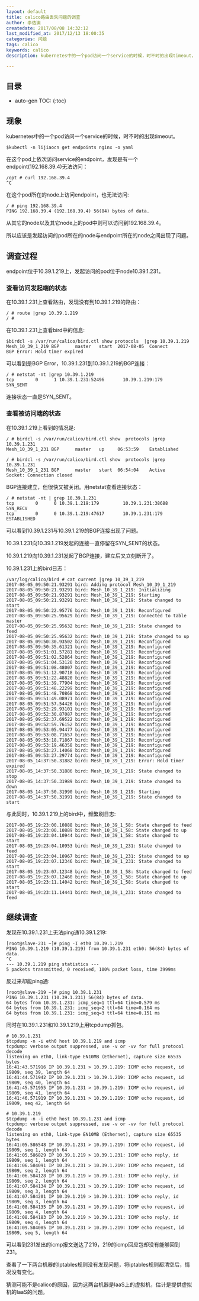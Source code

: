 ```yaml
---
layout: default
title: calico路由丢失问题的调查
author: 李佶澳
createdate: 2017/08/08 14:32:12
last_modified_at: 2017/12/13 18:00:35
categories: 问题
tags: calico
keywords: calico
description: kubernetes中的一个pod访问一个service的时候，时不时的出现timeout，经查发现是BGP连接故障，路由缺失。

---
```


## 目录
* auto-gen TOC:
{:toc}

## 现象

kubernetes中的一个pod访问一个service的时候，时不时的出现timeout。

	$kubectl -n lijiaocn get endpoints nginx -o yaml

在这个pod上依次访问service的endpoint，发现是有一个endpoint(192.168.39.4)无法访问：

	/opt # curl 192.168.39.4
	^C

在这个pod所在的node上访问endpoint，也无法访问:

	/ # ping 192.168.39.4
	PING 192.168.39.4 (192.168.39.4) 56(84) bytes of data.

从其它的node以及其它node上的pod中则可以访问到192.168.39.4。

所以应该是发起访问的pod所在的node与endpoint所在的node之间出现了问题。

## 调查过程

endpoint位于10.39.1.219上，发起访问的pod位于node10.39.1.231。

### 查看访问发起端的状态

在10.39.1.231上查看路由，发现没有到10.39.1.219的路由：

	/ # route |grep 10.39.1.219
	/ #

在10.39.1.231上查看bird中的信息:

	$birdcl -s /var/run/calico/bird.ctl show protocols  |grep 10.39.1.219
	Mesh_10_39_1_219 BGP      master   start  2017-08-05  Connect       BGP Error: Hold timer expired

可以看到是BGP Error，10.39.1.231到10.39.1.219的BGP连接：
	
	/ # netstat -nt |grep 10.39.1.219
	tcp        0      1 10.39.1.231:52496       10.39.1.219:179         SYN_SENT

连接状态一直是SYN_SENT。

### 查看被访问端的状态

在10.39.1.219上看到的情况是:

	/ # birdcl -s /var/run/calico/bird.ctl show  protocols |grep 10.39.1.231
	Mesh_10_39_1_231 BGP      master   up     06:53:59    Established
	
	/ # birdcl -s /var/run/calico/bird.ctl show  protocols |grep 10.39.1.231
	Mesh_10_39_1_231 BGP      master   start  06:54:04    Active        Socket: Connection closed

BGP连接建立，但很快又被关闭。用netstat查看连接状态：

	/ # netstat -nt | grep 10.39.1.231
	tcp        0      0 10.39.1.219:179         10.39.1.231:38688       SYN_RECV
	tcp        0      0 10.39.1.219:47617       10.39.1.231:179         ESTABLISHED

可以看到10.39.1.231与10.39.1.219的BGP连接出现了问题。

10.39.1.231向10.39.1.219发起的连接一直停留在SYN_SENT的状态。

10.39.1.219向10.39.1.231发起了BGP连接，建立后又立刻断开了。

10.39.1.231上的bird日志：

	/var/log/calico/bird # cat current |grep 10_39_1_219
	2017-08-05_09:50:21.93291 bird: Adding protocol Mesh_10_39_1_219
	2017-08-05_09:50:21.93291 bird: Mesh_10_39_1_219: Initializing
	2017-08-05_09:50:21.93291 bird: Mesh_10_39_1_219: Starting
	2017-08-05_09:50:21.93291 bird: Mesh_10_39_1_219: State changed to start
	2017-08-05_09:50:22.95776 bird: Mesh_10_39_1_219: Reconfigured
	2017-08-05_09:50:25.95629 bird: Mesh_10_39_1_219: Connected to table master
	2017-08-05_09:50:25.95632 bird: Mesh_10_39_1_219: State changed to feed
	2017-08-05_09:50:25.95632 bird: Mesh_10_39_1_219: State changed to up
	2017-08-05_09:50:30.93502 bird: Mesh_10_39_1_219: Reconfigured
	2017-08-05_09:50:35.61321 bird: Mesh_10_39_1_219: Reconfigured
	2017-08-05_09:51:01.57281 bird: Mesh_10_39_1_219: Reconfigured
	2017-08-05_09:51:02.52864 bird: Mesh_10_39_1_219: Reconfigured
	2017-08-05_09:51:04.53120 bird: Mesh_10_39_1_219: Reconfigured
	2017-08-05_09:51:08.48007 bird: Mesh_10_39_1_219: Reconfigured
	2017-08-05_09:51:12.90718 bird: Mesh_10_39_1_219: Reconfigured
	2017-08-05_09:51:22.48820 bird: Mesh_10_39_1_219: Reconfigured
	2017-08-05_09:51:39.77904 bird: Mesh_10_39_1_219: Reconfigured
	2017-08-05_09:51:48.22299 bird: Mesh_10_39_1_219: Reconfigured
	2017-08-05_09:51:48.70868 bird: Mesh_10_39_1_219: Reconfigured
	2017-08-05_09:51:49.08971 bird: Mesh_10_39_1_219: Reconfigured
	2017-08-05_09:51:57.54426 bird: Mesh_10_39_1_219: Reconfigured
	2017-08-05_09:52:29.93101 bird: Mesh_10_39_1_219: Reconfigured
	2017-08-05_09:52:30.87087 bird: Mesh_10_39_1_219: Reconfigured
	2017-08-05_09:52:37.69522 bird: Mesh_10_39_1_219: Reconfigured
	2017-08-05_09:52:59.76152 bird: Mesh_10_39_1_219: Reconfigured
	2017-08-05_09:53:05.94477 bird: Mesh_10_39_1_219: Reconfigured
	2017-08-05_09:53:08.71657 bird: Mesh_10_39_1_219: Reconfigured
	2017-08-05_09:53:18.71867 bird: Mesh_10_39_1_219: Reconfigured
	2017-08-05_09:53:19.46358 bird: Mesh_10_39_1_219: Reconfigured
	2017-08-05_09:53:27.14068 bird: Mesh_10_39_1_219: Reconfigured
	2017-08-05_09:53:27.29774 bird: Mesh_10_39_1_219: Reconfigured
	2017-08-05_14:37:50.31882 bird: Mesh_10_39_1_219: Error: Hold timer expired
	2017-08-05_14:37:50.31886 bird: Mesh_10_39_1_219: State changed to stop
	2017-08-05_14:37:50.31989 bird: Mesh_10_39_1_219: State changed to down
	2017-08-05_14:37:50.31990 bird: Mesh_10_39_1_219: Starting
	2017-08-05_14:37:50.31991 bird: Mesh_10_39_1_219: State changed to start

与此同时，10.39.1.219上的bird中，频繁刷日志:

	2017-08-05_19:23:00.10888 bird: Mesh_10_39_1_58: State changed to feed
	2017-08-05_19:23:00.10889 bird: Mesh_10_39_1_58: State changed to up
	2017-08-05_19:23:04.10944 bird: Mesh_10_39_1_58: State changed to start
	2017-08-05_19:23:04.10953 bird: Mesh_10_39_1_231: State changed to feed
	2017-08-05_19:23:04.10967 bird: Mesh_10_39_1_231: State changed to up
	2017-08-05_19:23:07.12346 bird: Mesh_10_39_1_231: State changed to start
	2017-08-05_19:23:07.12348 bird: Mesh_10_39_1_58: State changed to feed
	2017-08-05_19:23:07.12460 bird: Mesh_10_39_1_58: State changed to up
	2017-08-05_19:23:11.14042 bird: Mesh_10_39_1_58: State changed to start
	2017-08-05_19:23:11.14441 bird: Mesh_10_39_1_231: State changed to feed

## 继续调查

发现在10.39.1.231上无法ping通10.39.1.219:

	[root@slave-231 ~]# ping -I eth0 10.39.1.219
	PING 10.39.1.219 (10.39.1.219) from 10.39.1.231 eth0: 56(84) bytes of data.
	^C
	--- 10.39.1.219 ping statistics ---
	5 packets transmitted, 0 received, 100% packet loss, time 3999ms

反过来却能ping通:

	[root@slave-219 ~]# ping 10.39.1.231
	PING 10.39.1.231 (10.39.1.231) 56(84) bytes of data.
	64 bytes from 10.39.1.231: icmp_seq=1 ttl=64 time=0.579 ms
	64 bytes from 10.39.1.231: icmp_seq=2 ttl=64 time=0.164 ms
	64 bytes from 10.39.1.231: icmp_seq=3 ttl=64 time=0.151 ms

同时在10.39.1.231和10.39.1.219上用tcpdump抓包。

	# 10.39.1.231
	$tcpdump -n -i eth0 host 10.39.1.219 and icmp
	tcpdump: verbose output suppressed, use -v or -vv for full protocol decode
	listening on eth0, link-type EN10MB (Ethernet), capture size 65535 bytes
	16:41:43.571916 IP 10.39.1.231 > 10.39.1.219: ICMP echo request, id 19809, seq 39, length 64
	16:41:44.571942 IP 10.39.1.231 > 10.39.1.219: ICMP echo request, id 19809, seq 40, length 64
	16:41:45.571955 IP 10.39.1.231 > 10.39.1.219: ICMP echo request, id 19809, seq 41, length 64
	16:41:46.571919 IP 10.39.1.231 > 10.39.1.219: ICMP echo request, id 19809, seq 42, length 64

	# 10.39.1.219
	$tcpdump -n -i eth0 host 10.39.1.231 and icmp
	tcpdump: verbose output suppressed, use -v or -vv for full protocol decode
	listening on eth0, link-type EN10MB (Ethernet), capture size 65535 bytes
	16:41:05.586548 IP 10.39.1.231 > 10.39.1.219: ICMP echo request, id 19809, seq 1, length 64
	16:41:05.586829 IP 10.39.1.219 > 10.39.1.231: ICMP echo reply, id 19809, seq 1, length 64
	16:41:06.584091 IP 10.39.1.231 > 10.39.1.219: ICMP echo request, id 19809, seq 2, length 64
	16:41:06.584128 IP 10.39.1.219 > 10.39.1.231: ICMP echo reply, id 19809, seq 2, length 64
	16:41:07.584134 IP 10.39.1.231 > 10.39.1.219: ICMP echo request, id 19809, seq 3, length 64
	16:41:07.584201 IP 10.39.1.219 > 10.39.1.231: ICMP echo reply, id 19809, seq 3, length 64
	16:41:08.584135 IP 10.39.1.231 > 10.39.1.219: ICMP echo request, id 19809, seq 4, length 64
	16:41:08.584183 IP 10.39.1.219 > 10.39.1.231: ICMP echo reply, id 19809, seq 4, length 64
	16:41:09.584085 IP 10.39.1.231 > 10.39.1.219: ICMP echo request, id 19809, seq 5, length 64

可以看到231发出的icmp报文送达了219，219的icmp回应包却没有能够回到231。

查看了一下两台机器的Iptables规则没有发现问题，将iptables规则都清空后，情况没有变化。

猜测可能不是calico的原因，因为这两台机器是IaaS上的虚拟机，估计是提供虚拟机的IaaS的问题。
